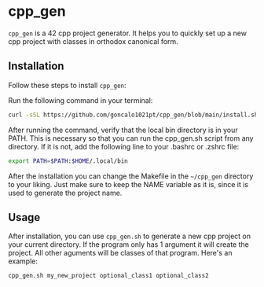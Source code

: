 # cpp_gen

`cpp_gen` is a 42 cpp project generator. It helps you to quickly set up a new cpp project with classes in orthodox canonical form.

## Installation

Follow these steps to install `cpp_gen`:

Run the following command in your terminal:
```bash
curl -sSL https://github.com/goncalo1021pt/cpp_gen/blob/main/install.sh | bash
```
After running the command, verify that the local bin directory is in your PATH. This is necessary so that you can run the cpp_gen.sh script from any directory. If it is not, add the following line to your .bashrc or .zshrc file:
```bash
export PATH=$PATH:$HOME/.local/bin
```
After the installation you can change the Makefile in the `~/cpp_gen` directory to your liking.
Just make sure to keep the NAME variable as it is, since it is used to generate the project name.

## Usage

After installation, you can use `cpp_gen.sh` to generate a new cpp project on your current directory. 
If the program only has 1 argument it will create the project. All other aguments will be classes of that program.
Here's an example:

```bash
cpp_gen.sh my_new_project optional_class1 optional_class2
```
